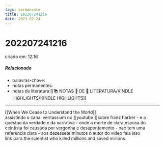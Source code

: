 ```yaml
---
tags: permanente
title: 202207241216
date: 2023-02-24
---
```


# 202207241216

criado em: 12:16

##### Relacionado

- palavras-chave:
- notas permanentes:
- notas de literatura:[[📚 NOTAS 📖 DE 📘 LITERATURA/KINDLE HIGHLIGHTS/KINDLE HIGHLIGHTS]]

---

[[When We Cease to Understand the World]]  
assistindo o canal veritassium no [[youtube ]]sobre franz harber - e a questao da verdade e da narrativa - onde a morte de clara esposa do ceintista foi causada por vergonha e desapontamento - nao tem uma referencia clara - aos dezessete minutos o autor do video fala isso  
link para the scientist who killed millions and saved millions.
